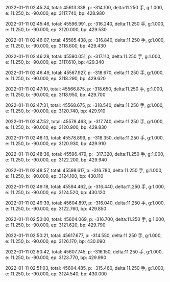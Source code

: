 2022-01-11 02:45:24, total: 45613.338, p: -314.100, delta:11.250 手, g:1.000, e: 11.250, b: -90.000, ep: 3117.740, bp: 428.980

2022-01-11 02:45:46, total: 45596.991, p: -316.240, delta:11.250 手, g:1.000, e: 11.250, b: -90.000, ep: 3120.000, bp: 429.530

2022-01-11 02:46:07, total: 45585.438, p: -316.840, delta:11.250 手, g:1.000, e: 11.250, b: -90.000, ep: 3118.600, bp: 429.430

2022-01-11 02:46:28, total: 45590.051, p: -317.110, delta:11.250 手, g:1.000, e: 11.250, b: -90.000, ep: 3117.610, bp: 429.340

2022-01-11 02:46:49, total: 45567.927, p: -318.670, delta:11.250 手, g:1.000, e: 11.250, b: -90.000, ep: 3118.290, bp: 429.620

2022-01-11 02:47:10, total: 45566.875, p: -318.650, delta:11.250 手, g:1.000, e: 11.250, b: -90.000, ep: 3118.950, bp: 429.700

2022-01-11 02:47:31, total: 45568.675, p: -318.540, delta:11.250 手, g:1.000, e: 11.250, b: -90.000, ep: 3120.740, bp: 429.910

2022-01-11 02:47:52, total: 45578.463, p: -317.740, delta:11.250 手, g:1.000, e: 11.250, b: -90.000, ep: 3120.900, bp: 429.830

2022-01-11 02:48:13, total: 45578.899, p: -318.350, delta:11.250 手, g:1.000, e: 11.250, b: -90.000, ep: 3120.930, bp: 429.910

2022-01-11 02:48:36, total: 45596.479, p: -317.320, delta:11.250 手, g:1.000, e: 11.250, b: -90.000, ep: 3122.200, bp: 429.940

2022-01-11 02:48:57, total: 45598.617, p: -316.780, delta:11.250 手, g:1.000, e: 11.250, b: -90.000, ep: 3124.100, bp: 430.110

2022-01-11 02:49:18, total: 45594.462, p: -316.440, delta:11.250 手, g:1.000, e: 11.250, b: -90.000, ep: 3124.520, bp: 430.120

2022-01-11 02:49:39, total: 45604.897, p: -316.040, delta:11.250 手, g:1.000, e: 11.250, b: -90.000, ep: 3122.760, bp: 429.850

2022-01-11 02:50:00, total: 45604.069, p: -316.700, delta:11.250 手, g:1.000, e: 11.250, b: -90.000, ep: 3121.620, bp: 429.790

2022-01-11 02:50:21, total: 45617.677, p: -314.550, delta:11.250 手, g:1.000, e: 11.250, b: -90.000, ep: 3126.170, bp: 430.090

2022-01-11 02:50:42, total: 45607.745, p: -316.150, delta:11.250 手, g:1.000, e: 11.250, b: -90.000, ep: 3123.770, bp: 429.990

2022-01-11 02:51:03, total: 45604.485, p: -315.460, delta:11.250 手, g:1.000, e: 11.250, b: -90.000, ep: 3124.540, bp: 430.000